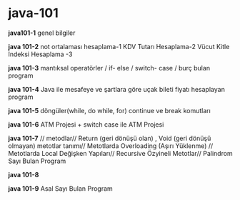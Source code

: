 # java-101

**java101-1**
 genel bilgiler

**java 101-2**
 not ortalaması hesaplama-1
 KDV Tutarı Hesaplama-2
 Vücut Kitle İndeksi Hesaplama -3
 
**java 101-3**
mantıksal operatörler / if- else / switch- case / burç bulan program

**java 101-4**
Java ile mesafeye ve şartlara göre uçak bileti fiyatı hesaplayan program

**java 101-5**
döngüler(while, do while, for)
continue ve break komutları

**java 101-6**
ATM Projesi + switch case ile ATM Projesi

**java 101-7**
// metodlar// Return (geri dönüşü olan) , Void (geri dönüşü olmayan) metotlar tanımı// Metotlarda Overloading (Aşırı Yüklenme)
// Metotlarda Local Değişken Yapıları// Recursive Özyineli Metotlar// Palindrom Sayı Bulan Program

**java 101-8**

**java 101-9**
Asal Sayı Bulan Program
